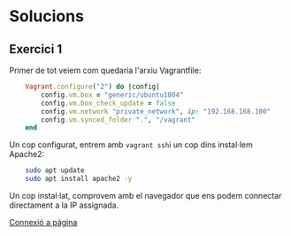 # Solucions

## Exercici 1

Primer de tot veiem com quedaria l'arxiu Vagrantfile:

```ruby
    Vagrant.configure("2") do |config|
        config.vm.box = "generic/ubuntu1804"
        config.vm.box_check_update = false
        config.vm.network "private_network", ip: "192.168.168.100"
        config.vm.synced_folder ".", "/vagrant"
    end
```

Un cop configurat, entrem amb ```vagrant ssh```i un cop dins instal·lem Apache2:

```bash
    sudo apt update
    sudo apt install apache2 -y
```

Un cop instal·lat, comprovem amb el navegador que ens podem connectar directament a la IP assignada.

[Connexió a pàgina](pics/exercici1.png)
